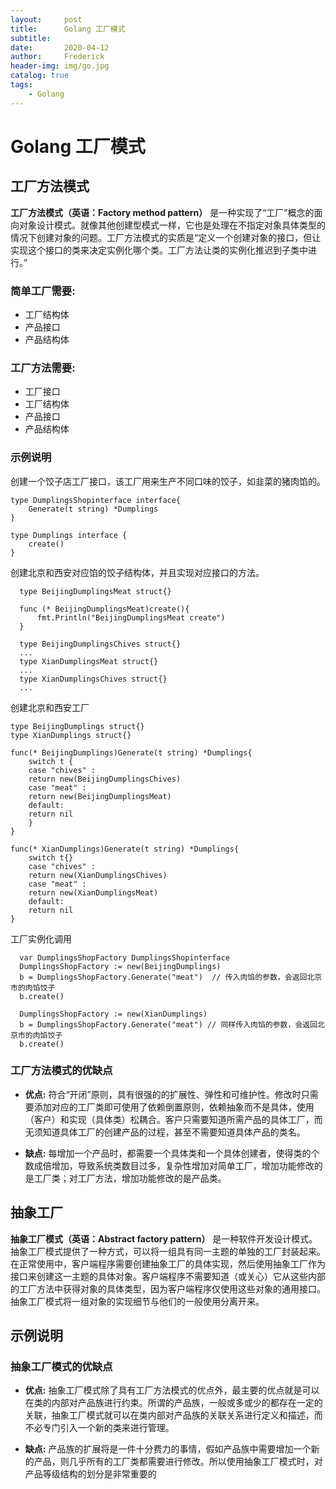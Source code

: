 ```yaml
---
layout:     post
title:      Golang 工厂模式
subtitle:   
date:       2020-04-12
author:     Frederick
header-img: img/go.jpg
catalog: true
tags:
    - Golang
---
```


# Golang 工厂模式

## 工厂方法模式

**工厂方法模式（英语：Factory method pattern）** 是一种实现了“工厂”概念的面向对象设计模式。就像其他创建型模式一样，它也是处理在不指定对象具体类型的情况下创建对象的问题。工厂方法模式的实质是“定义一个创建对象的接口，但让实现这个接口的类来决定实例化哪个类。工厂方法让类的实例化推迟到子类中进行。”


### 简单工厂需要:

- 工厂结构体
- 产品接口
- 产品结构体

### 工厂方法需要:

- 工厂接口
- 工厂结构体
- 产品接口
- 产品结构体

### 示例说明

创建一个饺子店工厂接口，该工厂用来生产不同口味的饺子，如韭菜的猪肉馅的。

    type DumplingsShopinterface interface{
        Generate(t string) *Dumplings
    }

    type Dumplings interface {
        create()
    }

创建北京和西安对应馅的饺子结构体，并且实现对应接口的方法。

      type BeijingDumplingsMeat struct{}

      func (* BeijingDumplingsMeat)create(){
          fmt.Println("BeijingDumplingsMeat create")
      }

      type BeijingDumplingsChives struct{}
      ...
      type XianDumplingsMeat struct{}
      ...
      type XianDumplingsChives struct{}
      ...

创建北京和西安工厂

    type BeijingDumplings struct{}
    type XianDumplings struct{}

    func(* BeijingDumplings)Generate(t string) *Dumplings{
        switch t { 
        case "chives" :
        return new(BeijingDumplingsChives) 
        case "meat" :
        return new(BeijingDumplingsMeat) 
        default:
        return nil
        }
    }

    func(* XianDumplings)Generate(t string) *Dumplings{
        switch t{}
        case "chives" :
        return new(XianDumplingsChives) 
        case "meat" :
        return new(XianDumplingsMeat) 
        default:
        return nil
    }

工厂实例化调用

      var DumplingsShopFactory DumplingsShopinterface
      DumplingsShopFactory := new(BeijingDumplings)
      b = DumplingsShopFactory.Generate("meat")  // 传入肉馅的参数，会返回北京市的肉馅饺子
      b.create()

      DumplingsShopFactory := new(XianDumplings)
      b = DumplingsShopFactory.Generate("meat") // 同样传入肉馅的参数，会返回北京市的肉馅饺子
      b.create()


### 工厂方法模式的优缺点

- **优点:** 符合“开闭”原则，具有很强的的扩展性、弹性和可维护性。修改时只需要添加对应的工厂类即可使用了依赖倒置原则，依赖抽象而不是具体，使用（客户）和实现（具体类）松耦合。客户只需要知道所需产品的具体工厂，而无须知道具体工厂的创建产品的过程，甚至不需要知道具体产品的类名。

- **缺点:** 每增加一个产品时，都需要一个具体类和一个具体创建者，使得类的个数成倍增加，导致系统类数目过多，复杂性增加对简单工厂，增加功能修改的是工厂类；对工厂方法，增加功能修改的是产品类。

## 抽象工厂

**抽象工厂模式（英语：Abstract factory pattern）** 是一种软件开发设计模式。抽象工厂模式提供了一种方式，可以将一组具有同一主题的单独的工厂封装起来。在正常使用中，客户端程序需要创建抽象工厂的具体实现，然后使用抽象工厂作为接口来创建这一主题的具体对象。客户端程序不需要知道（或关心）它从这些内部的工厂方法中获得对象的具体类型，因为客户端程序仅使用这些对象的通用接口。抽象工厂模式将一组对象的实现细节与他们的一般使用分离开来。

## 示例说明


### 抽象工厂模式的优缺点

- **优点:** 抽象工厂模式除了具有工厂方法模式的优点外，最主要的优点就是可以在类的内部对产品族进行约束。所谓的产品族，一般或多或少的都存在一定的关联，抽象工厂模式就可以在类内部对产品族的关联关系进行定义和描述，而不必专门引入一个新的类来进行管理。

- **缺点:** 产品族的扩展将是一件十分费力的事情，假如产品族中需要增加一个新的产品，则几乎所有的工厂类都需要进行修改。所以使用抽象工厂模式时，对产品等级结构的划分是非常重要的

